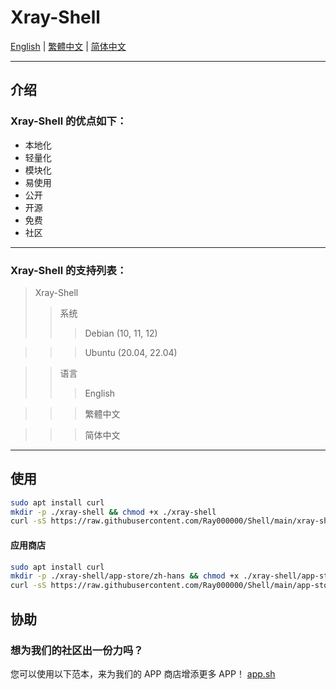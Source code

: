 # Xray-Shell
[English](/README.md) | [繁體中文](/md/zh-hant.md) | [简体中文](/md/zh-hans.md)
***

## 介绍
### Xray-Shell 的优点如下：
* 本地化
* 轻量化
* 模块化
* 易使用
* 公开
* 开源
* 免费
* 社区
***

### Xray-Shell 的支持列表：
>Xray-Shell
>>系统
>>>Debian (10, 11, 12)

>>>Ubuntu (20.04, 22.04)

>>语言
>>>English

>>>繁體中文

>>>简体中文

***

## 使用
```bash
sudo apt install curl
mkdir -p ./xray-shell && chmod +x ./xray-shell
curl -sS https://raw.githubusercontent.com/Ray000000/Shell/main/xray-shell.sh -o ./xray-shell/xray-shell.sh && chmod +x ./xray-shell/xray-shell.sh && ./xray-shell/xray-shell.sh
```
#### 应用商店
```bash
sudo apt install curl
mkdir -p ./xray-shell/app-store/zh-hans && chmod +x ./xray-shell/app-store/zh-hans
curl -sS https://raw.githubusercontent.com/Ray000000/Shell/main/app-store/zh-hans/store.sh -o ./xray-shell/app-store/zh-hans/store.sh && chmod +x ./xray-shell/app-store/zh-hans/store.sh && ./xray-shell/app-store/zh-hans/store.sh
```

## 协助
### 想为我们的社区出一份力吗？
您可以使用以下范本，来为我们的 APP 商店增添更多 APP！
[app.sh](/app.sh)
